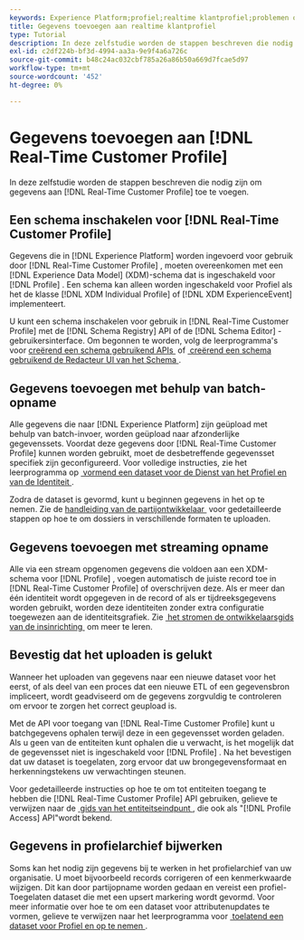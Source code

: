 ```yaml
---
keywords: Experience Platform;profiel;realtime klantprofiel;problemen oplossen;API;profiel inschakelen;profiel inschakelen
title: Gegevens toevoegen aan realtime klantprofiel
type: Tutorial
description: In deze zelfstudie worden de stappen beschreven die nodig zijn om gegevens toe te voegen aan het realtime profiel van de klant.
exl-id: c2df224b-bf3d-4994-aa3a-9e9f4a6a726c
source-git-commit: b48c24ac032cbf785a26a86b50a669d7fcae5d97
workflow-type: tm+mt
source-wordcount: '452'
ht-degree: 0%

---
```



# Gegevens toevoegen aan [!DNL Real-Time Customer Profile]

In deze zelfstudie worden de stappen beschreven die nodig zijn om gegevens aan [!DNL Real-Time Customer Profile] toe te voegen.

## Een schema inschakelen voor [!DNL Real-Time Customer Profile]

Gegevens die in [!DNL Experience Platform] worden ingevoerd voor gebruik door [!DNL Real-Time Customer Profile] , moeten overeenkomen met een [!DNL Experience Data Model] (XDM)-schema dat is ingeschakeld voor [!DNL Profile] . Een schema kan alleen worden ingeschakeld voor Profiel als het de klasse [!DNL XDM Individual Profile] of [!DNL XDM ExperienceEvent] implementeert.

U kunt een schema inschakelen voor gebruik in [!DNL Real-Time Customer Profile] met de [!DNL Schema Registry] API of de [!DNL Schema Editor] -gebruikersinterface. Om begonnen te worden, volg de leerprogramma&#39;s voor [&#x200B; creërend een schema gebruikend APIs &#x200B;](../../xdm/tutorials/create-schema-api.md) of [&#x200B; creërend een schema gebruikend de Redacteur UI van het Schema &#x200B;](../../xdm/tutorials/create-schema-ui.md).

## Gegevens toevoegen met behulp van batch-opname

Alle gegevens die naar [!DNL Experience Platform] zijn geüpload met behulp van batch-invoer, worden geüpload naar afzonderlijke gegevenssets. Voordat deze gegevens door [!DNL Real-Time Customer Profile] kunnen worden gebruikt, moet de desbetreffende gegevensset specifiek zijn geconfigureerd. Voor volledige instructies, zie het leerprogramma op [&#x200B; vormend een dataset voor de Dienst van het Profiel en van de Identiteit &#x200B;](dataset-configuration.md).

Zodra de dataset is gevormd, kunt u beginnen gegevens in het op te nemen. Zie de [&#x200B; handleiding van de partijontwikkelaar &#x200B;](../../ingestion/batch-ingestion/api-overview.md) voor gedetailleerde stappen op hoe te om dossiers in verschillende formaten te uploaden.

## Gegevens toevoegen met streaming opname

Alle via een stream opgenomen gegevens die voldoen aan een XDM-schema voor [!DNL Profile] , voegen automatisch de juiste record toe in [!DNL Real-Time Customer Profile] of overschrijven deze. Als er meer dan één identiteit wordt opgegeven in de record of als er tijdreeksgegevens worden gebruikt, worden deze identiteiten zonder extra configuratie toegewezen aan de identiteitsgrafiek. Zie [&#x200B; het stromen de ontwikkelaarsgids van de insinrichting &#x200B;](../../ingestion/tutorials/streaming-record-data.md) om meer te leren.

## Bevestig dat het uploaden is gelukt

Wanneer het uploaden van gegevens naar een nieuwe dataset voor het eerst, of als deel van een proces dat een nieuwe ETL of een gegevensbron impliceert, wordt geadviseerd om de gegevens zorgvuldig te controleren om ervoor te zorgen het correct geupload is.

Met de API voor toegang van [!DNL Real-Time Customer Profile] kunt u batchgegevens ophalen terwijl deze in een gegevensset worden geladen. Als u geen van de entiteiten kunt ophalen die u verwacht, is het mogelijk dat de gegevensset niet is ingeschakeld voor [!DNL Profile] . Na het bevestigen dat uw dataset is toegelaten, zorg ervoor dat uw brongegevensformaat en herkenningstekens uw verwachtingen steunen.

Voor gedetailleerde instructies op hoe te om tot entiteiten toegang te hebben die [!DNL Real-Time Customer Profile] API gebruiken, gelieve te verwijzen naar de [&#x200B; gids van het entiteitseindpunt &#x200B;](../api/entities.md), die ook als &quot;[!DNL Profile Access] API&quot;wordt bekend.

## Gegevens in profielarchief bijwerken

Soms kan het nodig zijn gegevens bij te werken in het profielarchief van uw organisatie. U moet bijvoorbeeld records corrigeren of een kenmerkwaarde wijzigen. Dit kan door partijopname worden gedaan en vereist een profiel-Toegelaten dataset die met een upsert markering wordt gevormd. Voor meer informatie over hoe te om een dataset voor attributenupdates te vormen, gelieve te verwijzen naar het leerprogramma voor [&#x200B; toelatend een dataset voor Profiel en op te nemen &#x200B;](../../catalog/datasets/enable-upsert.md).
